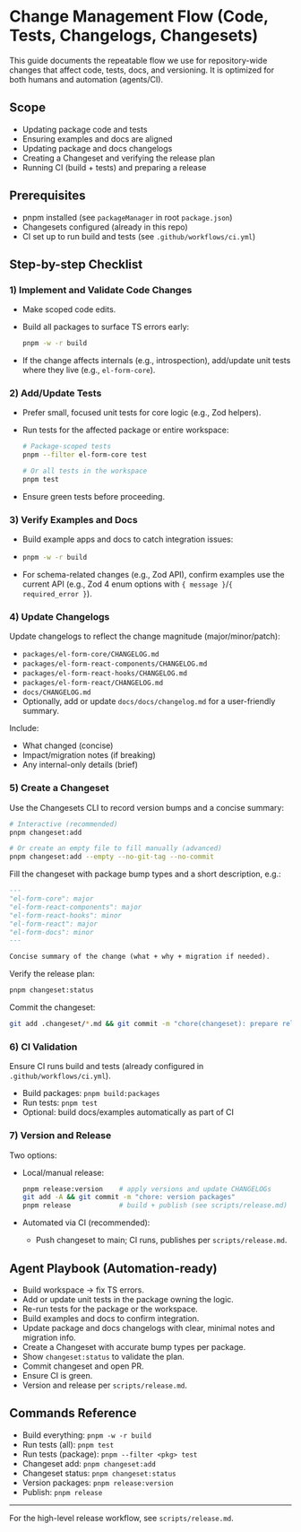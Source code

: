 # Change Management Flow (Code, Tests, Changelogs, Changesets)

This guide documents the repeatable flow we use for repository-wide changes that affect code, tests, docs, and versioning. It is optimized for both humans and automation (agents/CI).

## Scope

- Updating package code and tests
- Ensuring examples and docs are aligned
- Updating package and docs changelogs
- Creating a Changeset and verifying the release plan
- Running CI (build + tests) and preparing a release

## Prerequisites

- pnpm installed (see `packageManager` in root `package.json`)
- Changesets configured (already in this repo)
- CI set up to run build and tests (see `.github/workflows/ci.yml`)

## Step-by-step Checklist

### 1) Implement and Validate Code Changes

- Make scoped code edits.
- Build all packages to surface TS errors early:

  ```bash
  pnpm -w -r build
  ```

- If the change affects internals (e.g., introspection), add/update unit tests where they live (e.g., `el-form-core`).

### 2) Add/Update Tests

- Prefer small, focused unit tests for core logic (e.g., Zod helpers).
- Run tests for the affected package or entire workspace:

  ```bash
  # Package-scoped tests
  pnpm --filter el-form-core test

  # Or all tests in the workspace
  pnpm test
  ```

- Ensure green tests before proceeding.

### 3) Verify Examples and Docs

- Build example apps and docs to catch integration issues:
- ```bash
  pnpm -w -r build
  ```

- For schema-related changes (e.g., Zod API), confirm examples use the current API (e.g., Zod 4 enum options with `{ message }`/`{ required_error }`).

### 4) Update Changelogs

Update changelogs to reflect the change magnitude (major/minor/patch):

- `packages/el-form-core/CHANGELOG.md`
- `packages/el-form-react-components/CHANGELOG.md`
- `packages/el-form-react-hooks/CHANGELOG.md`
- `packages/el-form-react/CHANGELOG.md`
- `docs/CHANGELOG.md`
- Optionally, add or update `docs/docs/changelog.md` for a user-friendly summary.

Include:

- What changed (concise)
- Impact/migration notes (if breaking)
- Any internal-only details (brief)

### 5) Create a Changeset

Use the Changesets CLI to record version bumps and a concise summary:

```bash
# Interactive (recommended)
pnpm changeset:add

# Or create an empty file to fill manually (advanced)
pnpm changeset:add --empty --no-git-tag --no-commit
```

Fill the changeset with package bump types and a short description, e.g.:

```md
---
"el-form-core": major
"el-form-react-components": major
"el-form-react-hooks": minor
"el-form-react": major
"el-form-docs": minor
---

Concise summary of the change (what + why + migration if needed).
```

Verify the release plan:

```bash
pnpm changeset:status
```

Commit the changeset:

```bash
git add .changeset/*.md && git commit -m "chore(changeset): prepare release"
```

### 6) CI Validation

Ensure CI runs build and tests (already configured in `.github/workflows/ci.yml`).

- Build packages: `pnpm build:packages`
- Run tests: `pnpm test`
- Optional: build docs/examples automatically as part of CI

### 7) Version and Release

Two options:

- Local/manual release:

  ```bash
  pnpm release:version    # apply versions and update CHANGELOGs
  git add -A && git commit -m "chore: version packages"
  pnpm release            # build + publish (see scripts/release.md)
  ```

- Automated via CI (recommended):
  - Push changeset to main; CI runs, publishes per `scripts/release.md`.

## Agent Playbook (Automation-ready)

- Build workspace → fix TS errors.
- Add or update unit tests in the package owning the logic.
- Re-run tests for the package or the workspace.
- Build examples and docs to confirm integration.
- Update package and docs changelogs with clear, minimal notes and migration info.
- Create a Changeset with accurate bump types per package.
- Show `changeset:status` to validate the plan.
- Commit changeset and open PR.
- Ensure CI is green.
- Version and release per `scripts/release.md`.

## Commands Reference

- Build everything: `pnpm -w -r build`
- Run tests (all): `pnpm test`
- Run tests (package): `pnpm --filter <pkg> test`
- Changeset add: `pnpm changeset:add`
- Changeset status: `pnpm changeset:status`
- Version packages: `pnpm release:version`
- Publish: `pnpm release`

---

For the high-level release workflow, see `scripts/release.md`.
